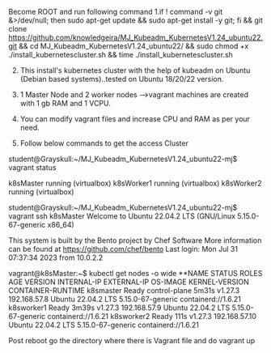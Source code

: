 Become ROOT and run following command 
1.if ! command -v git &>/dev/null; then sudo apt-get update && sudo apt-get install -y git; fi && git clone https://github.com/knowledgeira/MJ_Kubeadm_KubernetesV1.24_ubuntu22.git && cd MJ_Kubeadm_KubernetesV1.24_ubuntu22/ && sudo chmod +x ./install_kubernetescluster.sh && time ./install_kubernetescluster.sh

2. This install's kubernetes cluster with the help of kubeadm on Ubuntu (Debian based systems)..tested on Ubuntu 18/20/22 version.

3. 1 Master Node and 2 worker nodes -->vagrant machines are created with 1 gb RAM and 1 VCPU.

4.  You can modify vagrant files and increase CPU and RAM as per your need.

5. Follow below commands to get the access Cluster



student@Grayskull:~/MJ_Kubeadm_KubernetesV1.24_ubuntu22-mj$ vagrant status


k8sMaster                 running (virtualbox)
k8sWorker1                running (virtualbox)
k8sWorker2                running (virtualbox)


student@Grayskull:~/MJ_Kubeadm_KubernetesV1.24_ubuntu22-mj$ vagrant ssh k8sMaster
Welcome to Ubuntu 22.04.2 LTS (GNU/Linux 5.15.0-67-generic x86_64)

This system is built by the Bento project by Chef Software
More information can be found at https://github.com/chef/bento
Last login: Mon Jul 31 07:37:34 2023 from 10.0.2.2


vagrant@k8sMaster:~$ kubectl get nodes -o wide
**NAME         STATUS   ROLES           AGE     VERSION   INTERNAL-IP     EXTERNAL-IP   OS-IMAGE             KERNEL-VERSION      CONTAINER-RUNTIME
k8smaster    Ready    control-plane   5m31s   v1.27.3   192.168.57.8    <none>        Ubuntu 22.04.2 LTS   5.15.0-67-generic   containerd://1.6.21
k8sworker1   Ready    <none>          3m39s   v1.27.3   192.168.57.9    <none>        Ubuntu 22.04.2 LTS   5.15.0-67-generic   containerd://1.6.21
k8sworker2   Ready    <none>          111s    v1.27.3   192.168.57.10   <none>        Ubuntu 22.04.2 LTS   5.15.0-67-generic   containerd://1.6.21




Post reboot go the directory where there is Vagrant file and do vagrant up
